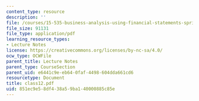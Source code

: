 ```yaml
---
content_type: resource
description: ''
file: /courses/15-535-business-analysis-using-financial-statements-spring-2003/851ec9e58df438a59ba140000885c85e_class12.pdf
file_size: 91131
file_type: application/pdf
learning_resource_types:
- Lecture Notes
license: https://creativecommons.org/licenses/by-nc-sa/4.0/
ocw_type: OCWFile
parent_title: Lecture Notes
parent_type: CourseSection
parent_uid: e6441c9e-eb64-0faf-4498-604dda661cd6
resourcetype: Document
title: class12.pdf
uid: 851ec9e5-8df4-38a5-9ba1-40000885c85e
---
```

